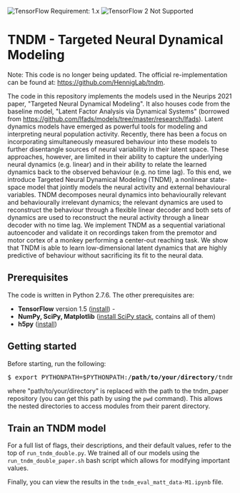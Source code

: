 ![TensorFlow Requirement: 1.x](https://img.shields.io/badge/TensorFlow%20Requirement-1.x-brightgreen)
![TensorFlow 2 Not Supported](https://img.shields.io/badge/TensorFlow%202%20Not%20Supported-%E2%9C%95-red.svg)

# TNDM - Targeted Neural Dynamical Modeling

Note: This code is no longer being updated. The official re-implementation can be found at: https://github.com/HennigLab/tndm.

The code in this repository implements the models used in the Neurips 2021 paper, "Targeted Neural Dynamical Modeling". It also houses code from the baseline model, "Latent Factor Analysis via Dynamical Systems" (borrowed from https://github.com/lfads/models/tree/master/research/lfads). Latent dynamics models have emerged as powerful tools for modeling and interpreting neural population activity. Recently, there has been a focus on incorporating simultaneously measured behaviour into these models to further disentangle sources of neural variability in their latent space. These approaches, however, are limited in their ability to capture the underlying neural dynamics (e.g. linear) and in their ability to relate the learned dynamics back to the observed behaviour (e.g. no time lag). To this end, we introduce Targeted Neural Dynamical Modeling (TNDM), a nonlinear state-space model that jointly models the neural activity and external behavioural variables. TNDM decomposes neural dynamics into behaviourally relevant and behaviourally irrelevant dynamics; the relevant dynamics are used to reconstruct the behaviour through a flexible linear decoder and both sets of dynamics are used to reconstruct the neural activity through a linear decoder with no time lag. We implement TNDM as a sequential variational autoencoder and validate it on recordings taken from the premotor and motor cortex of a monkey performing a center-out reaching task. We show that TNDM is able to learn low-dimensional latent dynamics that are highly predictive of behaviour without sacrificing its fit to the neural data.


## Prerequisites

The code is written in Python 2.7.6. The other prerequisites are:

* **TensorFlow** version 1.5 ([install](https://www.tensorflow.org/install/)) -
* **NumPy, SciPy, Matplotlib** ([install SciPy stack](https://www.scipy.org/install.html), contains all of them)
* **h5py** ([install](https://pypi.python.org/pypi/h5py))


## Getting started

Before starting, run the following:

<pre>
$ export PYTHONPATH=$PYTHONPATH:/<b>path/to/your/directory</b>/tndm_paper/
</pre>

where "path/to/your/directory" is replaced with the path to the tndm_paper repository (you can get this path by using the `pwd` command). This allows the nested directories to access modules from their parent directory.

## Train an TNDM model

For a full list of flags, their descriptions, and their default values, refer to the top of `run_tndm_double.py`. We trained all of our models using the `run_tndm_double_paper.sh` bash script which allows for modifying important values.

Finally, you can view the results in the ```tndm_eval_matt_data-M1.ipynb``` file.
